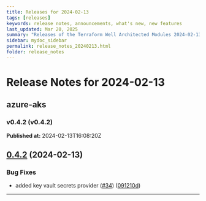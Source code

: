 ```yaml
---
title: Releases for 2024-02-13
tags: [releases]
keywords: release notes, announcements, what's new, new features
last_updated: Mar 20, 2025
summary: "Releases of the Terraform Well Architected Modules 2024-02-13"
sidebar: mydoc_sidebar
permalink: release_notes_20240213.html
folder: release_notes
---
```


# Release Notes for 2024-02-13

## azure-aks
### v0.4.2 (v0.4.2)
**Published at:** 2024-02-13T16:08:20Z

## [0.4.2](https://github.com/CloudNationHQ/terraform-azure-aks/compare/v0.4.1...v0.4.2) (2024-02-13)


### Bug Fixes

* added key vault secrets provider ([#34](https://github.com/CloudNationHQ/terraform-azure-aks/issues/34)) ([091210d](https://github.com/CloudNationHQ/terraform-azure-aks/commit/091210d512e86c8646c0d69a14012354c5e3354e))

---


